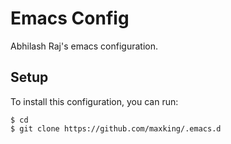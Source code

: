 Emacs Config
============

Abhilash Raj's emacs configuration.

Setup
-----

To install this configuration, you can run:

```
$ cd
$ git clone https://github.com/maxking/.emacs.d
```
